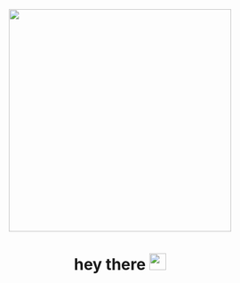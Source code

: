 <div id="header" align="center">
  <img src="https://cdn.dribbble.com/users/1181072/screenshots/3990742/work-boy-simple-01.png" width="400"/>
</div>
<div id="counter" align="center">
  <img src="https://komarev.com/ghpvc/?username=jackgopack4&style=flat-square&color=blue" alt="" align="center"/>
</div>
<h1 align="center">
  hey there
  <img src="https://media.giphy.com/media/hvRJCLFzcasrR4ia7z/giphy.gif" width="30"/>
</h1>

<!--START_SECTION:waka-->
<!--END_SECTION:waka-->

<!--
**jackgopack4/jackgopack4** is a ✨ _special_ ✨ repository because its `README.md` (this file) appears on your GitHub profile.

Here are some ideas to get you started:

- 🔭 I’m currently working on ...
- 🌱 I’m currently learning ...
- 👯 I’m looking to collaborate on ...
- 🤔 I’m looking for help with ...
- 💬 Ask me about ...
- 📫 How to reach me: ...
- 😄 Pronouns: ...
- ⚡ Fun fact: ...
-->
